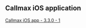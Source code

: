 ## Callmax iOS application

[Callmax iOS app - 3.3.0 - 1](itms-services://?action=download-manifest&url=https://dl.dropboxusercontent.com/s/1hwtop5w60oao7q/Callmax-3.3.0-1.plist) 
